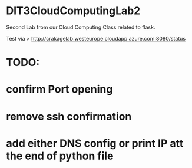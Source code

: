 # DIT3CloudComputingLab2
Second Lab from our Cloud Computing Class related to flask.

Test via > http://crakagelab.westeurope.cloudapp.azure.com:8080/status

 # TODO:
  # confirm Port opening
  # remove ssh confirmation
  # add either DNS config or print IP att the end of python file
